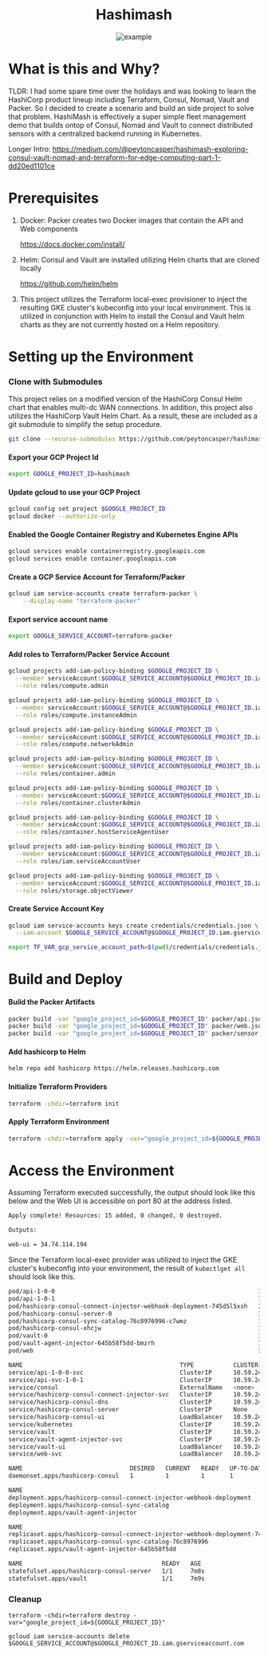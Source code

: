 <h1 align="center">Hashimash</h1>

<p align="center">
    <img align="center" src="docs/example.gif" alt="example"/>
</p>

# What is this and Why?

TLDR: I had some spare time over the holidays and was looking to learn the HashiCorp product lineup including Terraform, Consul, Nomad, Vault and Packer. So I decided to create a scenario and build an side project to solve that problem. HashiMash is effectively a super simple fleet management demo that builds ontop of Consul, Nomad and Vault to connect distributed sensors with a centralized backend running in Kubernetes.

Longer Intro: https://medium.com/@peytoncasper/hashimash-exploring-consul-vault-nomad-and-terraform-for-edge-computing-part-1-dd20ed1101ce

# Prerequisites

1. Docker: Packer creates two Docker images that contain the API and Web components

    https://docs.docker.com/install/

2. Helm: Consul and Vault are installed utilizing Helm charts that are cloned locally

    https://github.com/helm/helm
    
3. This project utilizes the Terraform local-exec provisioner to inject the resulting GKE cluster's kubeconfig into your 
local environment. This is utilized in conjunction with Helm to install the Consul and Vault helm charts as they are not 
currently hosted on a Helm repository. 

# Setting up the Environment

### Clone with Submodules
This project relies on a modified version of the HashiCorp Consul Helm chart that enables multi-dc WAN connections. 
In addition, this project also utilizes the HashiCorp Vault Helm Chart. As a result, these are included as a git submodule
to simplify the setup procedure.
```sh
git clone --recurse-submodules https://github.com/peytoncasper/hashimash
```

#### Export your GCP Project Id
```sh
export GOOGLE_PROJECT_ID=hashimash
```

#### Update gcloud to use your GCP Project
```sh
gcloud config set project $GOOGLE_PROJECT_ID
gcloud docker --authorize-only
```

#### Enabled the Google Container Registry and Kubernetes Engine APIs

```sh
gcloud services enable containerregistry.googleapis.com
gcloud services enable container.googleapis.com
```

#### Create a GCP Service Account for Terraform/Packer
```sh
gcloud iam service-accounts create terraform-packer \
    --display-name "terraform-packer"
```

#### Export service account name 
```sh
export GOOGLE_SERVICE_ACCOUNT=terraform-packer
```

#### Add roles to Terraform/Packer Service Account
```sh
gcloud projects add-iam-policy-binding $GOOGLE_PROJECT_ID \
  --member serviceAccount:$GOOGLE_SERVICE_ACCOUNT@$GOOGLE_PROJECT_ID.iam.gserviceaccount.com \
  --role roles/compute.admin

gcloud projects add-iam-policy-binding $GOOGLE_PROJECT_ID \
  --member serviceAccount:$GOOGLE_SERVICE_ACCOUNT@$GOOGLE_PROJECT_ID.iam.gserviceaccount.com \
  --role roles/compute.instanceAdmin

gcloud projects add-iam-policy-binding $GOOGLE_PROJECT_ID \
  --member serviceAccount:$GOOGLE_SERVICE_ACCOUNT@$GOOGLE_PROJECT_ID.iam.gserviceaccount.com \
  --role roles/compute.networkAdmin

gcloud projects add-iam-policy-binding $GOOGLE_PROJECT_ID \
  --member serviceAccount:$GOOGLE_SERVICE_ACCOUNT@$GOOGLE_PROJECT_ID.iam.gserviceaccount.com \
  --role roles/container.admin

gcloud projects add-iam-policy-binding $GOOGLE_PROJECT_ID \
  --member serviceAccount:$GOOGLE_SERVICE_ACCOUNT@$GOOGLE_PROJECT_ID.iam.gserviceaccount.com \
  --role roles/container.clusterAdmin

gcloud projects add-iam-policy-binding $GOOGLE_PROJECT_ID \
  --member serviceAccount:$GOOGLE_SERVICE_ACCOUNT@$GOOGLE_PROJECT_ID.iam.gserviceaccount.com \
  --role roles/container.hostServiceAgentUser

gcloud projects add-iam-policy-binding $GOOGLE_PROJECT_ID \
  --member serviceAccount:$GOOGLE_SERVICE_ACCOUNT@$GOOGLE_PROJECT_ID.iam.gserviceaccount.com \
  --role roles/iam.serviceAccountUser

gcloud projects add-iam-policy-binding $GOOGLE_PROJECT_ID \
  --member serviceAccount:$GOOGLE_SERVICE_ACCOUNT@$GOOGLE_PROJECT_ID.iam.gserviceaccount.com \
  --role roles/storage.objectViewer
```

#### Create Service Account Key
```sh
gcloud iam service-accounts keys create credentials/credentials.json \
  --iam-account $GOOGLE_SERVICE_ACCOUNT@$GOOGLE_PROJECT_ID.iam.gserviceaccount.com

export TF_VAR_gcp_service_account_path=$(pwd)/credentials/credentials.json
```

# Build and Deploy

#### Build the Packer Artifacts
```sh
packer build -var "google_project_id=$GOOGLE_PROJECT_ID" packer/api.json
packer build -var "google_project_id=$GOOGLE_PROJECT_ID" packer/web.json
packer build -var "google_project_id=$GOOGLE_PROJECT_ID" packer/sensor.json
```
#### Add hashicorp to Helm
```sh
helm repo add hashicorp https://helm.releases.hashicorp.com
```

#### Initialize Terraform Providers
```sh
terraform -chdir=terraform init
```

#### Apply Terraform Environment
```sh
terraform -chdir=terraform apply -var="google_project_id=${GOOGLE_PROJECT_ID}"
```

# Access the Environment

Assuming Terraform executed successfully, the output should look like this below and the Web UI is accessible on port 80
at the address listed. 
```sh
Apply complete! Resources: 15 added, 0 changed, 0 destroyed.

Outputs:

web-ui = 34.74.114.194
```

Since the Terraform local-exec provider was utilized to inject the GKE cluster's kubeconfig into your environment, the 
result of `kubectlget all` should look like this.

```sh
pod/api-1-0-0                                                         1/1     Running   0          7m15s
pod/api-1-0-1                                                         1/1     Running   0          7m15s
pod/hashicorp-consul-connect-injector-webhook-deployment-745d5l5xsh   1/1     Running   0          7m8s
pod/hashicorp-consul-server-0                                         1/1     Running   2          7m7s
pod/hashicorp-consul-sync-catalog-76c8976996-c7wmz                    1/1     Running   1          7m8s
pod/hashicorp-consul-xhcjw                                            1/1     Running   0          6m18s
pod/vault-0                                                           1/1     Running   0          7m8s
pod/vault-agent-injector-645b58f5dd-bmzrh                             1/1     Running   0          7m8s
pod/web                                                               1/1     Running   0          7m15s

NAME                                            TYPE           CLUSTER-IP      EXTERNAL-IP             PORT(S)                                                                   AGE
service/api-1-0-0-svc                           ClusterIP      10.59.249.250   <none>                  80/TCP                                                                    7m16s
service/api-svc-1-0-1                           ClusterIP      10.59.240.7     <none>                  80/TCP                                                                    7m16s
service/consul                                  ExternalName   <none>          consul.service.consul   <none>                                                                    3m48s
service/hashicorp-consul-connect-injector-svc   ClusterIP      10.59.246.54    <none>                  443/TCP                                                                   7m8s
service/hashicorp-consul-dns                    ClusterIP      10.59.243.148   <none>                  53/TCP,53/UDP                                                             7m8s
service/hashicorp-consul-server                 ClusterIP      None            <none>                  8500/TCP,8301/TCP,8301/UDP,8302/TCP,8302/UDP,8300/TCP,8600/TCP,8600/UDP   7m8s
service/hashicorp-consul-ui                     LoadBalancer   10.59.245.90    104.196.168.184         80:31108/TCP                                                              7m8s
service/kubernetes                              ClusterIP      10.59.240.1     <none>                  443/TCP                                                                   8m42s
service/vault                                   ClusterIP      10.59.242.60    <none>                  8200/TCP,8201/TCP                                                         7m9s
service/vault-agent-injector-svc                ClusterIP      10.59.240.61    <none>                  443/TCP                                                                   7m9s
service/vault-ui                                LoadBalancer   10.59.249.39    35.231.182.95           8200:31442/TCP                                                            7m9s
service/web-svc                                 LoadBalancer   10.59.245.44    34.74.114.194           80:30134/TCP                                                              7m15s

NAME                              DESIRED   CURRENT   READY   UP-TO-DATE   AVAILABLE   NODE SELECTOR   AGE
daemonset.apps/hashicorp-consul   1         1         1       1            1           <none>          7m8s

NAME                                                                   READY   UP-TO-DATE   AVAILABLE   AGE
deployment.apps/hashicorp-consul-connect-injector-webhook-deployment   1/1     1            1           7m8s
deployment.apps/hashicorp-consul-sync-catalog                          1/1     1            1           7m8s
deployment.apps/vault-agent-injector                                   1/1     1            1           7m9s

NAME                                                                              DESIRED   CURRENT   READY   AGE
replicaset.apps/hashicorp-consul-connect-injector-webhook-deployment-745d58fcb4   1         1         1       7m8s
replicaset.apps/hashicorp-consul-sync-catalog-76c8976996                          1         1         1       7m8s
replicaset.apps/vault-agent-injector-645b58f5dd                                   1         1         1       7m9s

NAME                                       READY   AGE
statefulset.apps/hashicorp-consul-server   1/1     7m8s
statefulset.apps/vault                     1/1     7m9s
```

### Cleanup

```
terraform -chdir=terraform destroy -var="google_project_id=${GOOGLE_PROJECT_ID}"
```

```
gcloud iam service-accounts delete $GOOGLE_SERVICE_ACCOUNT@$GOOGLE_PROJECT_ID.iam.gserviceaccount.com
```
